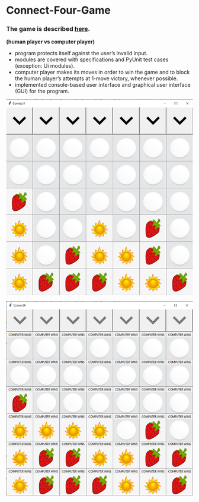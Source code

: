 # Connect-Four-Game
### The game is described [here](https://en.wikipedia.org/wiki/Connect_Four).
**(human player vs computer player)**

  - program protects itself against the user’s invalid input.
  - modules are covered with specifications and PyUnit test cases (exception: Ui modules).
  - computer player makes its moves in order to win the game and to block the human player’s attempts at 1-move victory, whenever possible.
  - implemented console-based user interface and graphical user interface (GUI) for the program.

![playing_game](https://github.com/915-Negrila-Iulia/Connect-Four-Game/blob/master/ConnectFour1.png?raw=true)

![finished_game](https://github.com/915-Negrila-Iulia/Connect-Four-Game/blob/master/ConnectFour2.png?raw=true)
